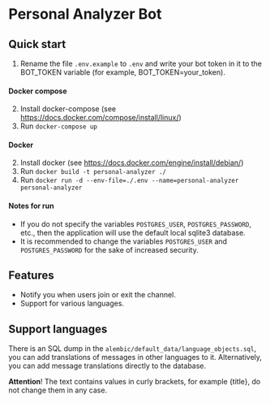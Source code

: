 # Personal Analyzer Bot


## Quick start
1. Rename the file `.env.example` to `.env` and write your bot token in it to the BOT_TOKEN variable (for example, 
BOT_TOKEN=your_token). 

#### Docker compose
2. Install docker-compose (see https://docs.docker.com/compose/install/linux/)
3. Run `docker-compose up`

#### Docker
2. Install docker (see https://docs.docker.com/engine/install/debian/)
3. Run `docker build -t personal-analyzer ./`
4. Run `docker run -d --env-file=./.env --name=personal-analyzer personal-analyzer`

#### Notes for run
* If you do not specify the variables `POSTGRES_USER`, `POSTGRES_PASSWORD`, etc., then the application will use the 
default local sqlite3 database.
* It is recommended to change the variables `POSTGRES_USER` and `POSTGRES_PASSWORD` for 
the sake of increased security.

## Features
* Notify you when users join or exit the channel.
* Support for various languages.

## Support languages
There is an SQL dump in the `alembic/default_data/language_objects.sql`, you can add translations of messages in other 
languages to it. Alternatively, you can add message translations directly to the database. 

**Attention**! The text contains values in curly brackets, for example {title}, do not change them in any case.

